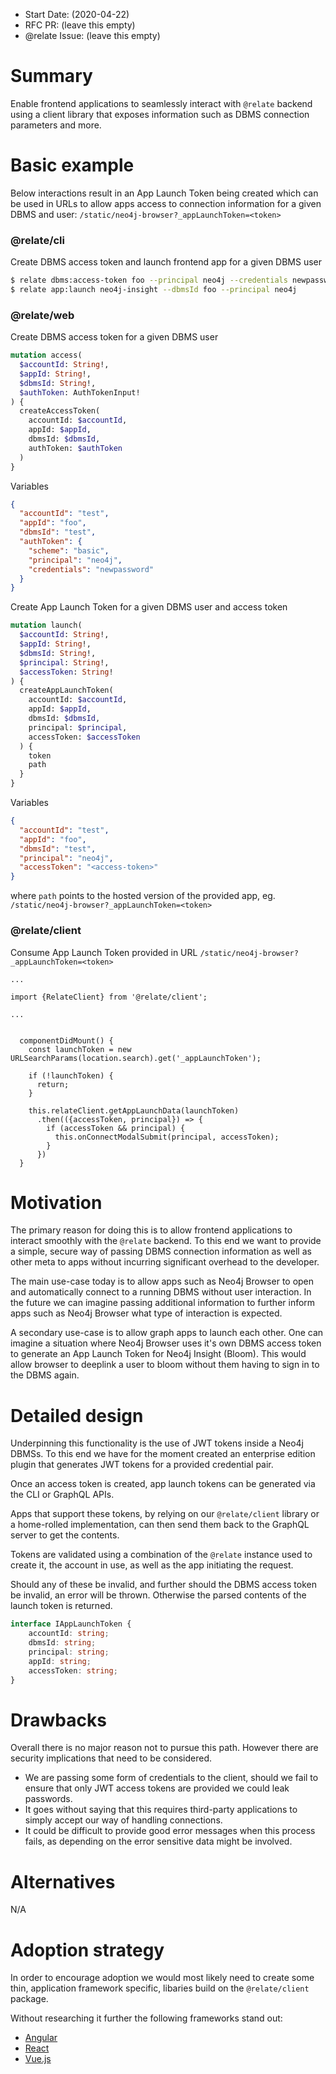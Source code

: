 - Start Date: (2020-04-22)
- RFC PR: (leave this empty)
- @relate Issue: (leave this empty)

# Summary

Enable frontend applications to seamlessly interact with `@relate` backend using a client library that exposes information such as DBMS connection parameters and more.

# Basic example
Below interactions result in an App Launch Token being created which can be used in URLs to allow apps access to connection information for a given DBMS and user: `/static/neo4j-browser?_appLaunchToken=<token>`

### @relate/cli
Create DBMS access token and launch frontend app for a given DBMS user
```bash
$ relate dbms:access-token foo --principal neo4j --credentials newpassword
$ relate app:launch neo4j-insight --dbmsId foo --principal neo4j
```

### @relate/web
Create DBMS access token for a given DBMS user
```GraphQL
mutation access(
  $accountId: String!,
  $appId: String!,
  $dbmsId: String!,
  $authToken: AuthTokenInput!
) {
  createAccessToken(
    accountId: $accountId,
    appId: $appId,
    dbmsId: $dbmsId,
    authToken: $authToken
  ) 
}
```
Variables
```JSON
{
  "accountId": "test",
  "appId": "foo",
  "dbmsId": "test",
  "authToken": {
    "scheme": "basic",
    "principal": "neo4j",
    "credentials": "newpassword"
  }
}
```

Create App Launch Token for a given DBMS user and access token
```GraphQL
mutation launch(
  $accountId: String!,
  $appId: String!,
  $dbmsId: String!,
  $principal: String!,
  $accessToken: String!
) {
  createAppLaunchToken(
    accountId: $accountId,
    appId: $appId,
    dbmsId: $dbmsId,
    principal: $principal,
    accessToken: $accessToken
  ) {
    token
    path
  } 
}
```
Variables
```JSON
{
  "accountId": "test",
  "appId": "foo",
  "dbmsId": "test",
  "principal": "neo4j",
  "accessToken": "<access-token>"
}
```
where `path` points to the hosted version of the provided app, eg. `/static/neo4j-browser?_appLaunchToken=<token>`


### @relate/client
Consume App Launch Token provided in URL `/static/neo4j-browser?_appLaunchToken=<token>`
```JSX
...

import {RelateClient} from '@relate/client';

...


  componentDidMount() {
    const launchToken = new URLSearchParams(location.search).get('_appLaunchToken');

    if (!launchToken) {
      return;
    }

    this.relateClient.getAppLaunchData(launchToken)
      .then(({accessToken, principal}) => {
        if (accessToken && principal) {
          this.onConnectModalSubmit(principal, accessToken);
        }
      })
  }

```


# Motivation
The primary reason for doing this is to allow frontend applications to interact smoothly with the `@relate` backend. To this end we want to provide a simple, secure way of passing DBMS connection information as well as other meta to apps without incurring significant overhead to the developer.

The main use-case today is to allow apps such as Neo4j Browser to open and automatically connect to a running DBMS without user interaction. In the future we can imagine passing additional information to further inform apps such as Neo4j Browser what type of interaction is expected.

A secondary use-case is to allow graph apps to launch each other. One can imagine a situation where Neo4j Browser uses it's own DBMS access token to generate an App Launch Token for Neo4j Insight (Bloom). This would allow browser to deeplink a user to bloom without them having to sign in to the DBMS again.

# Detailed design

Underpinning this functionality is the use of JWT tokens inside a Neo4j DBMSs. To this end we have for the moment created an enterprise edition plugin that generates JWT tokens for a provided credential pair.

Once an access token is created, app launch tokens can be generated via the CLI or GraphQL APIs.

Apps that support these tokens, by relying on our `@relate/client` library or a home-rolled implementation, can then send them back to the GraphQL server to get the contents.

Tokens are validated using a combination of the `@relate` instance used to create it, the account in use, as well as the app initiating the request.

Should any of these be invalid, and further should the DBMS access token be invalid, an error will be thrown. Otherwise the parsed contents of the launch token is returned.

```TypeScript
interface IAppLaunchToken {
    accountId: string;
    dbmsId: string;
    principal: string;
    appId: string;
    accessToken: string;
}
```

# Drawbacks

Overall there is no major reason not to pursue this path. However there are security implications that need to be considered.

- We are passing some form of credentials to the client, should we fail to ensure that only JWT access tokens are provided we could leak passwords.
- It goes without saying that this requires third-party applications to simply accept our way of handling connections.
- It could be difficult to provide good error messages when this process fails, as depending on the error sensitive data might be involved.

# Alternatives

N/A

# Adoption strategy

In order to encourage adoption we would most likely need to create some thin, application framework specific, libaries build on the `@relate/client` package.

Without researching it further the following frameworks stand out:
- [Angular](https://angular.io/)
- [React](https://reactjs.org/)
- [Vue.js](https://vuejs.org/)
